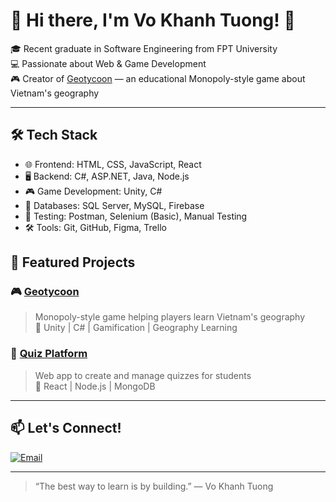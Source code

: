 # 👋 Hi there, I'm Vo Khanh Tuong! 🚀

🎓 Recent graduate in Software Engineering from FPT University  
💻 Passionate about Web & Game Development  
🎮 Creator of [Geotycoon](https://github.com/your-repo-link) — an educational Monopoly-style game about Vietnam's geography  

---

## 🛠️ Tech Stack

- 🌐 Frontend: HTML, CSS, JavaScript, React
- 🖥️ Backend: C#, ASP.NET, Java, Node.js
- 🎮 Game Development: Unity, C#
- 💾 Databases: SQL Server, MySQL, Firebase
- 🧪 Testing: Postman, Selenium (Basic), Manual Testing
- 🛠️ Tools: Git, GitHub, Figma, Trello


## 📌 Featured Projects

### 🎮 [Geotycoon](https://github.com/your-geotycoon-repo)
> Monopoly-style game helping players learn Vietnam's geography  
> 🔹 Unity | C# | Gamification | Geography Learning

### 📝 [Quiz Platform](https://github.com/your-quiz-repo)
> Web app to create and manage quizzes for students  
> 🔹 React | Node.js | MongoDB

---

## 📫 Let's Connect!

[![Email](https://img.shields.io/badge/Gmail-red?logo=gmail&logoColor=white)](mailto:vokhanhtuong.293002@gmail.com)

---

> “The best way to learn is by building.” — Vo Khanh Tuong

